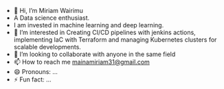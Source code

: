 - 👋 Hi, I’m Miriam Wairimu
- A Data science enthusiast.
- I am invested in machine learning and deep learning.
- 👀 I’m interested in Creating CI/CD pipelines with jenkins actions, implementing laC with Terraform and managing Kubernetes clusters for scalable developments.
- 💞️ I’m looking to collaborate with anyone in the same field
- 📫 How to reach me mainamiriam31@gmail.com
- 😄 Pronouns: ...
- ⚡ Fun fact: ...

<!---
wmishie/wmishie is a ✨ special ✨ repository because its `README.md` (this file) appears on your GitHub profile.
You can click the Preview link to take a look at your changes.
--->

